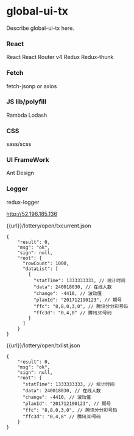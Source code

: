 # global-ui-tx

Describe global-ui-tx here.

### React
React
React Router v4
Redux
Redux-thunk

### Fetch
fetch-jsonp or axios

### JS lib/polyfill
Rambda
Lodash

### CSS
sass/scss

### UI FrameWork
Ant Design


### Logger 
redux-logger



http://52.196.185.136

{{url}}/lottery/open/txcurrent.json
```
{
    "result": 0,
    "msg": "ok",
    "sign": null,
    "root": {
      "rowCount": 1000,
      "dataList": [
        {
          "statTime": 1333333333, // 统计时间
          "data": 240018030, // 在线人数
          "change": -4410, // 波动值
          "planId": "201712190123", // 期号
          "ffc": "8,8,0,3,0", // 腾讯分分彩号码
          "ffc3d": "0,4,8" // 腾讯3D号码
        }  
      ]
    }
}
```
{{url}}/lottery/open/txlist.json

```
{
    "result": 0,
    "msg": "ok",
    "sign": null,
    "root": {
      "statTime": 1333333333, // 统计时间
      "data": 240018030, // 在线人数
      "change": -4410, // 波动值
      "planId": "201712190123", // 期号
      "ffc": "8,8,0,3,0", // 腾讯分分彩号码
      "ffc3d": "0,4,8" // 腾讯3D号码
    }
}
```

